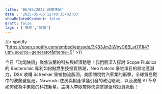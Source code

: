 ```yaml
---
title: '06/05/2025 瑞閣快訊'
date : '2025-05-06T12:40:35+02:00'
showRelatedContent: false
draft: false
tags : ['播客','快訊']
---
```

{{< spotify "https://open.spotify.com/embed/episode/3K83Jm2IWnyC6BLvt7P1i4?utm_source=generator&theme=0" >}}

今日「瑞閣快訊」聚焦波蘭的科技與經濟動態！我們將深入探討 Scope Fluidics 的 Bacteromic 專利如何點燃生技投資熱潮，Neo Natolin 豪宅項目的房地產潛力，DSV 收購 Schenker 重塑物流版圖，美國關稅對汽車業的衝擊，全球貿易戰中的波蘭避風港，Nawrocki 住房與財產爭議引發的政治暗流，以及波蘭 AI 革命如何成為中東歐的科技新星。主持人李歐帶你快速掌握全球投資脈動！